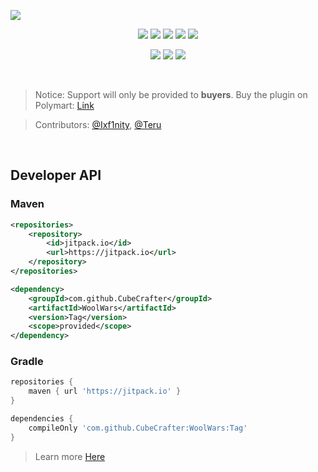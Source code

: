 ![](https://imgur.com/kMXE3jo.png)

<p align="center">
  <a href="https://polymart.org/resource/2551"><img src="https://img.shields.io/badge/BUY-POLYMART-orange?style=for-the-badge"></a>
  <a href="https://www.spigotmc.org/resources/105548/"><img src="https://img.shields.io/badge/BUY-SPIGOTMC-yellow?style=for-the-badge"></a>
  <img src="https://img.shields.io/bstats/servers/14788?color=success&style=for-the-badge">
  <img src="https://img.shields.io/bstats/players/14788?color=success&style=for-the-badge">
  <a href="https://jitpack.io/#cubecrafter/woolwars"><img src="https://img.shields.io/jitpack/v/github/cubecrafter/woolwars?color=success&style=for-the-badge"></a>
</p>
<p align="center">
  <a href="https://cubecrafter.github.io"><img src="https://img.shields.io/static/v1?label=DOCS&message=CUBECRAFTER.GITHUB.IO&color=blue&style=for-the-badge"></a>
  <img src="https://img.shields.io/codefactor/grade/github/CubeCrafter/WoolWars?color=blue&style=for-the-badge">
  <a href="https://discord.gg/ehjkwp5Fn4"><img src="https://img.shields.io/discord/821278914965405698?color=blue&label=DISCORD&style=for-the-badge"></a>
</p>
<br>

> Notice: Support will only be provided to **buyers**. Buy the plugin on Polymart: [Link](https://polymart.org/r/2551)

> Contributors: [@Ixf1nity](https://github.com/Ixf1nity), [@Teru](https://github.com/TeruHUB)

<br>

## Developer API

### Maven
```xml
<repositories>
    <repository>
        <id>jitpack.io</id>
        <url>https://jitpack.io</url>
    </repository>
</repositories>
```
```xml
<dependency>
    <groupId>com.github.CubeCrafter</groupId>
    <artifactId>WoolWars</artifactId>
    <version>Tag</version>
    <scope>provided</scope>
</dependency>
```
### Gradle
```groovy
repositories {
    maven { url 'https://jitpack.io' }
}
```
```groovy
dependencies {
    compileOnly 'com.github.CubeCrafter:WoolWars:Tag'
}
```

> Learn more [Here](https://cubecrafter.github.io/wool-wars/developer-api)
